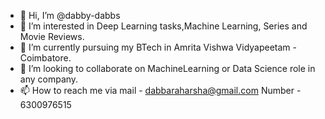 - 👋 Hi, I’m @dabby-dabbs
- 👀 I’m interested in Deep Learning tasks,Machine Learning, Series and Movie Reviews.
- 🌱 I’m currently pursuing my BTech in Amrita Vishwa Vidyapeetam - Coimbatore.
- 💞️ I’m looking to collaborate on MachineLearning or Data Science role in any company.
- 📫 How to reach me via 
mail - dabbaraharsha@gmail.com
Number -  6300976515



<!---
dabby-dabbs/dabby-dabbs is a ✨ special ✨ repository because its `README.md` (this file) appears on your GitHub profile.
You can click the Preview link to take a look at your changes.
--->
